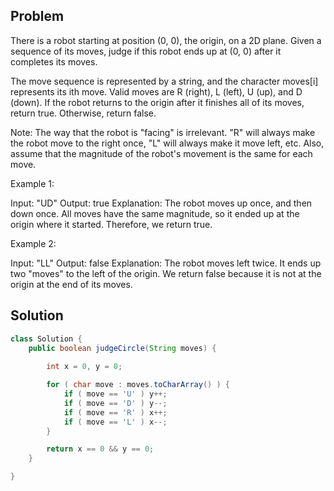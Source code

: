 ## Problem

There is a robot starting at position (0, 0), the origin, on a 2D plane. Given a sequence of its moves, judge if this robot ends up at (0, 0) after it completes its moves.

The move sequence is represented by a string, and the character moves[i] represents its ith move. Valid moves are R (right), L (left), U (up), and D (down). If the robot returns to the origin after it finishes all of its moves, return true. Otherwise, return false.

Note: The way that the robot is "facing" is irrelevant. "R" will always make the robot move to the right once, "L" will always make it move left, etc. Also, assume that the magnitude of the robot's movement is the same for each move.

Example 1:

Input: "UD"
Output: true 
Explanation: The robot moves up once, and then down once. All moves have the same magnitude, so it ended up at the origin where it started. Therefore, we return true.

 

Example 2:

Input: "LL"
Output: false
Explanation: The robot moves left twice. It ends up two "moves" to the left of the origin. We return false because it is not at the origin at the end of its moves.

## Solution 

```java
class Solution {
    public boolean judgeCircle(String moves) {
        
        int x = 0, y = 0;

        for ( char move : moves.toCharArray() ) {
            if ( move == 'U' ) y++;
            if ( move == 'D' ) y--;
            if ( move == 'R' ) x++;
            if ( move == 'L' ) x--;
        }

        return x == 0 && y == 0;   
    }

}
```